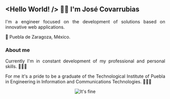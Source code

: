## <Hello World! /> 👋🏻 I'm José Covarrubias

<section align="justify">
  <p>I'm a engineer focused on the development of solutions based on innovative web applications.</p>
  <p>📍 Puebla de Zaragoza, México.</p>
  
  ### About me
  <p>Currently I'm in constant development of my professional and personal skills. 🧑🏻‍💻</p>
  <p>For me it's a pride to be a graduate of the Technological Institute of Puebla in Engineering in Information and Communications Technologies. 🧑🏻‍🎓</p>
  
  <div align="center">
    <img src="https://media.giphy.com/media/QMHoU66sBXqqLqYvGO/giphy.gif" alt="It's fine" />
  </div>
</section>

<!--
**thecovarrubias/thecovarrubias** is a ✨ _special_ ✨ repository because its `README.md` (this file) appears on your GitHub profile.

Here are some ideas to get you started:

- 🔭 I’m currently working on ...
- 🌱 I’m currently learning ...
- 👯 I’m looking to collaborate on ...
- 🤔 I’m looking for help with ...
- 💬 Ask me about ...
- 📫 How to reach me: ...
- 😄 Pronouns: ...
- ⚡ Fun fact: ...
-->
